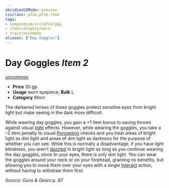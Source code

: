 ```yaml
---
obsidianUIMode: preview
cssclass: pf2e,pf2e-item
tags:
- compendium/src/pf2e/g&g
- item/category/worn
- trait/uncommon
aliases: ["Day Goggles"]
---
```

# Day Goggles *Item 2*  
[uncommon](../../../Rules/traits/uncommon.md)  

- **Price** 30 gp
- **Usage** worn eyepiece; **Bulk** L
- **Category** Worn

The darkened lenses of these goggles protect sensitive eyes from bright light but make seeing in the dark more difficult.

While wearing day goggles, you gain a +1 item bonus to saving throws against visual [light](../../../Rules/traits/light.md) effects. However, while wearing the goggles, you take a –2 item penalty to visual [Perception](../../skills.md#Perception) checks and you treat areas of bright light as dim light and areas of dim light as darkness for the purpose of whether you can see. While this is normally a disadvantage, if you have light blindness, you aren't [dazzled](../../../Rules/conditions.md#Dazzled) in bright light as long as you continue wearing the day goggles, since to your eyes, there is only dim light. You can wear the goggles around your neck or on your forehead, granting no benefits, but allowing you to move them over your eyes with a single [Interact](../../../Rules/actions/interact.md) action, without having to withdraw them first.

*Source: Guns & Gears p. 87*